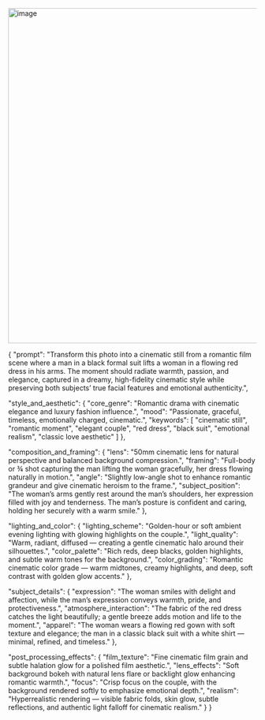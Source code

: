 
<img width="680" height="680" alt="image" src="https://github.com/user-attachments/assets/905981d3-1be7-4528-9e49-329d6e099fb2" />

{
  "prompt": "Transform this photo into a cinematic still from a romantic film scene where a man in a black formal suit lifts a woman in a flowing red dress in his arms. The moment should radiate warmth, passion, and elegance, captured in a dreamy, high-fidelity cinematic style while preserving both subjects’ true facial features and emotional authenticity.",

  "style_and_aesthetic": {
    "core_genre": "Romantic drama with cinematic elegance and luxury fashion influence.",
    "mood": "Passionate, graceful, timeless, emotionally charged, cinematic.",
    "keywords": [
      "cinematic still",
      "romantic moment",
      "elegant couple",
      "red dress",
      "black suit",
      "emotional realism",
      "classic love aesthetic"
    ]
  },

  "composition_and_framing": {
    "lens": "50mm cinematic lens for natural perspective and balanced background compression.",
    "framing": "Full-body or ¾ shot capturing the man lifting the woman gracefully, her dress flowing naturally in motion.",
    "angle": "Slightly low-angle shot to enhance romantic grandeur and give cinematic heroism to the frame.",
    "subject_position": "The woman’s arms gently rest around the man’s shoulders, her expression filled with joy and tenderness. The man’s posture is confident and caring, holding her securely with a warm smile."
  },

  "lighting_and_color": {
    "lighting_scheme": "Golden-hour or soft ambient evening lighting with glowing highlights on the couple.",
    "light_quality": "Warm, radiant, diffused — creating a gentle cinematic halo around their silhouettes.",
    "color_palette": "Rich reds, deep blacks, golden highlights, and subtle warm tones for the background.",
    "color_grading": "Romantic cinematic color grade — warm midtones, creamy highlights, and deep, soft contrast with golden glow accents."
  },

  "subject_details": {
    "expression": "The woman smiles with delight and affection, while the man’s expression conveys warmth, pride, and protectiveness.",
    "atmosphere_interaction": "The fabric of the red dress catches the light beautifully; a gentle breeze adds motion and life to the moment.",
    "apparel": "The woman wears a flowing red gown with soft texture and elegance; the man in a classic black suit with a white shirt — minimal, refined, and timeless."
  },

  "post_processing_effects": {
    "film_texture": "Fine cinematic film grain and subtle halation glow for a polished film aesthetic.",
    "lens_effects": "Soft background bokeh with natural lens flare or backlight glow enhancing romantic warmth.",
    "focus": "Crisp focus on the couple, with the background rendered softly to emphasize emotional depth.",
    "realism": "Hyperrealistic rendering — visible fabric folds, skin glow, subtle reflections, and authentic light falloff for cinematic realism."
  }
}
